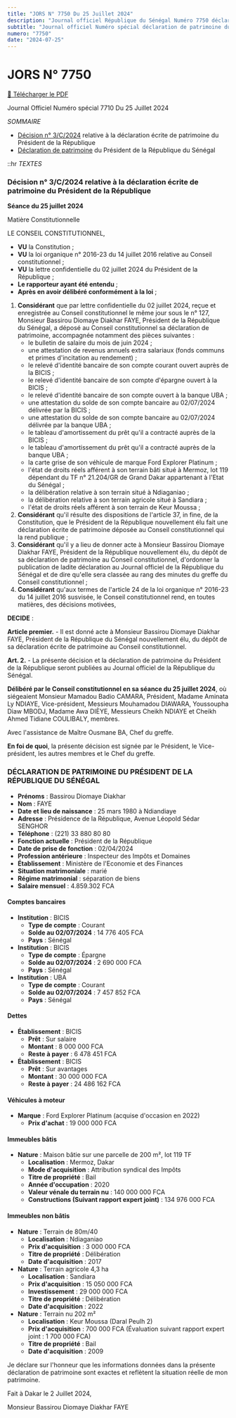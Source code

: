 ```yaml
---
title: "JORS N° 7750 Du 25 Juillet 2024"
description: "Journal officiel République du Sénégal Numéro 7750 déclaration de patrimoine du Président de la République"
subtitle: "Journal officiel Numéro spécial déclaration de patrimoine du Président de la République"
numero: "7750"
date: "2024-07-25"
---
```


# JORS N° 7750

<a href="/pdf/jors/JO-7750-du-25-juillet-2024.pdf" target="_blank">📄 Télécharger le PDF</a>

Journal Officiel Numéro spécial 7710 Du 25 Juillet 2024

_SOMMAIRE_

- [Décision n° 3/C/2024](#décision-n-3c2024-relative-à-la-déclaration-écrite-de-patrimoine-du-président-de-la-république) relative à la déclaration écrite de patrimoine du Président de la République
- [Déclaration de patrimoine](#déclaration-de-patrimoine-du-président-de-la-république-du-sénégal) du Président de la République du Sénégal

::hr
_TEXTES_

### Décision n° 3/C/2024 relative à la déclaration écrite de patrimoine du Président de la République

**Séance du 25 juillet 2024**

Matière Constitutionnelle

LE CONSEIL CONSTITUTIONNEL,

- **VU** la Constitution ;
- **VU** la loi organique n° 2016-23 du 14 juillet 2016 relative au Conseil constitutionnel ;
- **VU** la lettre confidentielle du 02 juillet 2024 du Président de la République ;
- **Le rapporteur ayant été entendu** ;
- **Après en avoir délibéré conformément à la loi** ;

1. **Considérant** que par lettre confidentielle du 02 juillet 2024, reçue et enregistrée au Conseil constitutionnel le même jour sous le n° 127, Monsieur Bassirou Diomaye Diakhar FAYE, Président de la République du Sénégal, a déposé au Conseil constitutionnel sa déclaration de patrimoine, accompagnée notamment des pièces suivantes :
   - le bulletin de salaire du mois de juin 2024 ;
   - une attestation de revenus annuels extra salariaux (fonds communs et primes d'incitation au rendement) ;
   - le relevé d'identité bancaire de son compte courant ouvert auprès de la BICIS ;
   - le relevé d'identité bancaire de son compte d'épargne ouvert à la BICIS ;
   - le relevé d'identité bancaire de son compte ouvert à la banque UBA ;
   - une attestation du solde de son compte bancaire au 02/07/2024 délivrée par la BICIS ;
   - une attestation du solde de son compte bancaire au 02/07/2024 délivrée par la banque UBA ;
   - le tableau d'amortissement du prêt qu'il a contracté auprès de la BICIS ;
   - le tableau d'amortissement du prêt qu'il a contracté auprès de la banque UBA ;
   - la carte grise de son véhicule de marque Ford Explorer Platinum ;
   - l'état de droits réels afférent à son terrain bâti situé à Mermoz, lot 119 dépendant du TF n° 21.204/GR de Grand Dakar appartenant à l'Etat du Sénégal ;
   - la délibération relative à son terrain situé à Ndiaganiao ;
   - la délibération relative à son terrain agricole situé à Sandiara ;
   - l'état de droits réels afférent à son terrain de Keur Moussa ;
2. **Considérant** qu'il résulte des dispositions de l'article 37, in fine, de la Constitution, que le Président de la République nouvellement élu fait une déclaration écrite de patrimoine déposée au Conseil constitutionnel qui la rend publique ;
3. **Considérant** qu'il y a lieu de donner acte à Monsieur Bassirou Diomaye Diakhar FAYE, Président de la République nouvellement élu, du dépôt de sa déclaration de patrimoine au Conseil constitutionnel, d'ordonner la publication de ladite déclaration au Journal officiel de la République du Sénégal et de dire qu'elle sera classée au rang des minutes du greffe du Conseil constitutionnel ;
4. **Considérant** qu'aux termes de l'article 24 de la loi organique n° 2016-23 du 14 juillet 2016 susvisée, le Conseil constitutionnel rend, en toutes matières, des décisions motivées,

**DECIDE** :

**Article premier.** - Il est donné acte à Monsieur Bassirou Diomaye Diakhar FAYE, Président de la République du Sénégal nouvellement élu, du dépôt de sa déclaration écrite de patrimoine au Conseil constitutionnel.

**Art. 2.** - La présente décision et la déclaration de patrimoine du Président de la République seront publiées au Journal officiel de la République du Sénégal.

**Délibéré par le Conseil constitutionnel en sa séance du 25 juillet 2024**, où siégeaient Monsieur Mamadou Badio CAMARA, Président, Madame Aminata Ly NDIAYE, Vice-président, Messieurs Mouhamadou DIAWARA, Youssoupha Diaw MBODJ, Madame Awa DIÈYE, Messieurs Cheikh NDIAYE et Cheikh Ahmed Tidiane COULIBALY, membres.

Avec l'assistance de Maître Ousmane BA, Chef du greffe.

**En foi de quoi**, la présente décision est signée par le Président, le Vice-président, les autres membres et le Chef du greffe.

<!-- <img src="~/assets/logos/logo.svg" loading="lazy" fetchpriority="high" alt="Logo"> -->
<!-- <img src="/jors-images/7750-signature.JPG" loading="lazy" fetchpriority="high" alt="signature-conseil-constitutionnel"> -->

<!-- ![signature-conseil-constitutionnel](/jors-images/7750-signature.JPG) -->

### DÉCLARATION DE PATRIMOINE DU PRÉSIDENT DE LA RÉPUBLIQUE DU SÉNÉGAL

- **Prénoms** : Bassirou Diomaye Diakhar
- **Nom** : FAYE
- **Date et lieu de naissance** : 25 mars 1980 à Ndiandiaye
- **Adresse** : Présidence de la République, Avenue Léopold Sédar SENGHOR
- **Téléphone** : (221) 33 880 80 80
- **Fonction actuelle** : Président de la République
- **Date de prise de fonction** : 02/04/2024
- **Profession antérieure** : Inspecteur des Impôts et Domaines
- **Établissement** : Ministère de l'Economie et des Finances
- **Situation matrimoniale** : marié
- **Régime matrimonial** : séparation de biens
- **Salaire mensuel** : 4.859.302 FCA

#### Comptes bancaires

- **Institution** : BICIS
  - **Type de compte** : Courant
  - **Solde au 02/07/2024** : 14 776 405 FCA
  - **Pays** : Sénégal
- **Institution** : BICIS
  - **Type de compte** : Épargne
  - **Solde au 02/07/2024** : 2 690 000 FCA
  - **Pays** : Sénégal
- **Institution** : UBA
  - **Type de compte** : Courant
  - **Solde au 02/07/2024** : 7 457 852 FCA
  - **Pays** : Sénégal

#### Dettes

- **Établissement** : BICIS
  - **Prêt** : Sur salaire
  - **Montant** : 8 000 000 FCA
  - **Reste à payer** : 6 478 451 FCA
- **Établissement** : BICIS
  - **Prêt** : Sur avantages
  - **Montant** : 30 000 000 FCA
  - **Reste à payer** : 24 486 162 FCA

#### Véhicules à moteur

- **Marque** : Ford Explorer Platinum (acquise d'occasion en 2022)
  - **Prix d'achat** : 19 000 000 FCA

#### Immeubles bâtis

- **Nature** : Maison bâtie sur une parcelle de 200 m², lot 119 TF
  - **Localisation** : Mermoz, Dakar
  - **Mode d'acquisition** : Attribution syndical des Impôts
  - **Titre de propriété** : Bail
  - **Année d'occupation** : 2020
  - **Valeur vénale du terrain nu** : 140 000 000 FCA
  - **Constructions (Suivant rapport expert joint)** : 134 976 000 FCA

#### Immeubles non bâtis

- **Nature** : Terrain de 80m/40
  - **Localisation** : Ndiaganiao
  - **Prix d'acquisition** : 3 000 000 FCA
  - **Titre de propriété** : Délibération
  - **Date d'acquisition** : 2017
- **Nature** : Terrain agricole 4,3 ha
  - **Localisation** : Sandiara
  - **Prix d'acquisition** : 15 050 000 FCA
  - **Investissement** : 29 000 000 FCA
  - **Titre de propriété** : Délibération
  - **Date d'acquisition** : 2022
- **Nature** : Terrain nu 202 m²
  - **Localisation** : Keur Moussa (Daral Peulh 2)
  - **Prix d'acquisition** : 700 000 FCA (Évaluation suivant rapport expert joint : 1 700 000 FCA)
  - **Titre de propriété** : Bail
  - **Date d'acquisition** : 2009

Je déclare sur l'honneur que les informations données dans la présente déclaration de patrimoine sont exactes et reflètent la situation réelle de mon patrimoine.

Fait à Dakar le 2 Juillet 2024,

Monsieur Bassirou Diomaye Diakhar FAYE

